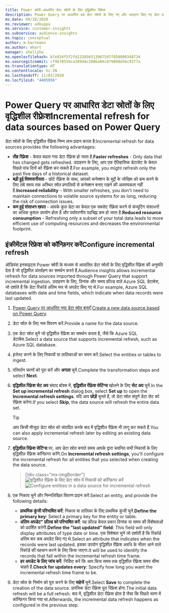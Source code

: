 ```yaml
---
title: Power क्वेरी-आधारित डेटा स्रोतों के लिए वृद्धिशील रिफ़्रेश
description: Power Query पर आधारित बड़े डेटा स्रोतों के लिए नए और अद्यतन किए गए डेटा को रीफ़्रेश करें.
ms.date: 09/28/2020
ms.reviewer: adkuppa
ms.service: customer-insights
ms.subservice: audience-insights
ms.topic: conceptual
author: m-hartmann
ms.author: mhart
manager: shellyha
ms.openlocfilehash: b7e834f5f2fd1328563139675d7f850008348734
ms.sourcegitcommit: cf9b78559ca189d4c2086a66c879098d56c0377a
ms.translationtype: HT
ms.contentlocale: hi-IN
ms.lasthandoff: 11/03/2020
ms.locfileid: "4405956"
---
```

# <a name="incremental-refresh-for-data-sources-based-on-power-query"></a><span data-ttu-id="ba9cd-103">Power Query पर आधारित डेटा स्रोतों के लिए वृद्धिशील रीफ़्रेश</span><span class="sxs-lookup"><span data-stu-id="ba9cd-103">Incremental refresh for data sources based on Power Query</span></span>

<span data-ttu-id="ba9cd-104">डेटा स्रोतों के लिए वृद्धिशील रीफ़्रेश निम्न लाभ प्रदान करता है:</span><span class="sxs-lookup"><span data-stu-id="ba9cd-104">Incremental refresh for data sources provides the following advantages:</span></span>

- <span data-ttu-id="ba9cd-105">**तीव्र रिफ़्रेश** - केवल बदला गया डेटा रीफ़्रेश हो जाता है.</span><span class="sxs-lookup"><span data-stu-id="ba9cd-105">**Faster refreshes** - Only data that has changed gets refreshed.</span></span> <span data-ttu-id="ba9cd-106">उदाहरण के लिए, आप एक ऐतिहासिक डेटासेट के केवल पिछले पांच दिनों को रीफ़्रेश कर सकते हैं.</span><span class="sxs-lookup"><span data-stu-id="ba9cd-106">For example, you might refresh only the past five days of a historical dataset.</span></span>
- <span data-ttu-id="ba9cd-107">**बढ़ी हुई विश्वसनीयता** - छोटे रीफ़्रेश के साथ, आपको कनेक्शन के मुद्दों के जोखिम को कम करने के लिए लंबे समय तक अस्थिर स्रोत प्रणालियों से कनेक्शन बनाए रखने की आवश्यकता नहीं है.</span><span class="sxs-lookup"><span data-stu-id="ba9cd-107">**Increased reliability** - With smaller refreshes, you don't need to maintain connections to volatile source systems for as long, reducing the risk of connection issues.</span></span>
- <span data-ttu-id="ba9cd-108">**कम हुई संसाधन खपत** - आपके कुल डेटा का केवल एक सबसेट रीफ़्रेश करने से कंप्यूटिंग संसाधनों का अधिक कुशल उपयोग होता है और पर्यावरणीय पदचिह्न कम हो जाता है.</span><span class="sxs-lookup"><span data-stu-id="ba9cd-108">**Reduced resource consumption** - Refreshing only a subset of your total data leads to more efficient use of computing resources and decreases the environmental footprint.</span></span>

## <a name="configure-incremental-refresh"></a><span data-ttu-id="ba9cd-109">इंक्रीमेंटल रिफ्रेश को कॉन्फ़िगर करें</span><span class="sxs-lookup"><span data-stu-id="ba9cd-109">Configure incremental refresh</span></span>

<span data-ttu-id="ba9cd-110">ऑडियंस इनसाइट्स Power क्वेरी के माध्यम से आयातित डेटा स्रोतों के लिए वृद्धिशील रिफ़्रेश की अनुमति देता है जो वृद्धिशील अंतर्ग्रहण का समर्थन करते हैं.</span><span class="sxs-lookup"><span data-stu-id="ba9cd-110">Audience insights allows incremental refresh for data sources imported through Power Query that support incremental ingestion.</span></span> <span data-ttu-id="ba9cd-111">उदाहरण के लिए, दिनांक और समय फ़ील्ड वाले Azure SQL डेटाबेस, जो दर्शाते हैं कि डेटा रिकॉर्ड अंतिम रूप से अपडेट किए गए थे.</span><span class="sxs-lookup"><span data-stu-id="ba9cd-111">For example, Azure SQL databases with date and time fields, which indicate when data records were last updated.</span></span>

1. <span data-ttu-id="ba9cd-112">[Power Query पर आधारित नया डेटा स्रोत बनाएँ](connect-power-query.md).</span><span class="sxs-lookup"><span data-stu-id="ba9cd-112">[Create a new data source based on Power Query](connect-power-query.md).</span></span>

1. <span data-ttu-id="ba9cd-113">डेटा स्रोत के लिए नाम विवरण करें.</span><span class="sxs-lookup"><span data-stu-id="ba9cd-113">Provide a name for the data source.</span></span>

1. <span data-ttu-id="ba9cd-114">एक डेटा स्रोत चुनें जो वृद्धिशील रीफ़्रेश का समर्थन करता है, जैसे कि Azure SQL डेटाबेस.</span><span class="sxs-lookup"><span data-stu-id="ba9cd-114">Select a data source that supports incremental refresh, such as Azure SQL database.</span></span>

1. <span data-ttu-id="ba9cd-115">इंजेस्ट करने के लिए निकायों या तालिकाओं का चयन करें.</span><span class="sxs-lookup"><span data-stu-id="ba9cd-115">Select the entities or tables to ingest.</span></span>

1. <span data-ttu-id="ba9cd-116">परिवर्तन चरणों को पूरा करें और **अगला** चुनें.</span><span class="sxs-lookup"><span data-stu-id="ba9cd-116">Complete the transformation steps and select **Next**.</span></span>

1. <span data-ttu-id="ba9cd-117">**वृद्धिशील रिफ़्रेश सेट अप** संवाद बॉक्स में, **वृद्धिशील रीफ़्रेश सेटिंग्स** खोलने के लिए **सेट अप** चुनें.</span><span class="sxs-lookup"><span data-stu-id="ba9cd-117">In the **Set up incremental refresh** dialog box, select **Set up** to open the **Incremental refresh settings**.</span></span> <span data-ttu-id="ba9cd-118">यदि आप **छोड़ें** चुनते हैं, तो डेटा स्रोत संपूर्ण डेटा सेट को रीफ़्रेश करेगा.</span><span class="sxs-lookup"><span data-stu-id="ba9cd-118">If you select **Skip**, the data source will refresh the entire data set.</span></span>
   > [!TIP]
   > <span data-ttu-id="ba9cd-119">आप किसी मौजूदा डेटा स्रोत को संपादित करके बाद में वृद्धिशील रीफ़्रेश भी लागू कर सकते हैं.</span><span class="sxs-lookup"><span data-stu-id="ba9cd-119">You can also apply incremental refresh later by editing an existing data source.</span></span>

1. <span data-ttu-id="ba9cd-120">**वृद्धिशील रिफ़्रेश सेटिंग्स** पर, आप डेटा स्रोत बनाते समय आपके द्वारा चयनित सभी निकायों के लिए वृद्धिशील रीफ़्रेश कॉन्फ़िगर करेंगे.</span><span class="sxs-lookup"><span data-stu-id="ba9cd-120">On **Incremental refresh settings**, you'll configure the incremental refresh for all entities that you selected when creating the data source.</span></span>

   > [!div class="mx-imgBorder"]
   > <span data-ttu-id="ba9cd-121">![वृद्धिशील रीफ़्रेश के लिए डेटा स्रोत में निकायों को कॉन्फ़िगर करें](media/incremental-refresh-settings.png "इन्क्रीमेंटल रीफ्रेश करने के लिए डेटा स्रोत में संस्थाओं को कॉन्फ़िगर करें")</span><span class="sxs-lookup"><span data-stu-id="ba9cd-121">![Configure entities in a data source for incremental refresh](media/incremental-refresh-settings.png "Configure entities in a data source for incremental refresh")</span></span>

1. <span data-ttu-id="ba9cd-122">एक निकाय चुनें और निम्नलिखित विवरण प्रदान करें:</span><span class="sxs-lookup"><span data-stu-id="ba9cd-122">Select an entity, and provide the following details:</span></span>

   - <span data-ttu-id="ba9cd-123">**प्राथमिक कुंजी परिभाषित करें**: निकाय या तालिका के लिए प्राथमिक कुंजी चुनें.</span><span class="sxs-lookup"><span data-stu-id="ba9cd-123">**Define the primary key**: Select a primary key for the entity or table.</span></span>
   - <span data-ttu-id="ba9cd-124">**अंतिम अपडेट" फ़ील्ड को परिभाषित करें**: यह फ़ील्ड केवल प्रकार दिनांक या समय की विशेषताओं को प्रदर्शित करेगी.</span><span class="sxs-lookup"><span data-stu-id="ba9cd-124">**Define the "last updated" field**: This field will only display attributes of type date or time.</span></span> <span data-ttu-id="ba9cd-125">एक विशेषता चुनें जो दर्शाती है कि रिकॉर्ड अंतिम बार कब अपडेट किए गए थे.</span><span class="sxs-lookup"><span data-stu-id="ba9cd-125">Select an attribute that indicates when the records were last updated.</span></span> <span data-ttu-id="ba9cd-126">इसका उपयोग वृद्धिशील रीफ़्रेश अवधि के भीतर आने वाले रिकॉर्ड की पहचान करने के लिए किया जाएगा.</span><span class="sxs-lookup"><span data-stu-id="ba9cd-126">It will be used to identify the records that fall within the incremental refresh time frame.</span></span>
   - <span data-ttu-id="ba9cd-127">**हर अपडेट के लिए जांच करें**: निर्दिष्ट करें कि आप किस समय तक वृद्धिशील रीफ़्रेश समय सीमा चाहते हैं.</span><span class="sxs-lookup"><span data-stu-id="ba9cd-127">**Check for updates every**: Specify how long you want the incremental refresh time frame to be.</span></span>

1. <span data-ttu-id="ba9cd-128">डेटा स्रोत के निर्माण को पूरा करने के लिए **सहेजें** चुनें.</span><span class="sxs-lookup"><span data-stu-id="ba9cd-128">Select **Save** to complete the creation of the data source.</span></span> <span data-ttu-id="ba9cd-129">प्रारंभिक डेटा रीफ़्रेश पूरा रिफ़्रेश होगा.</span><span class="sxs-lookup"><span data-stu-id="ba9cd-129">The initial data refresh will be a full refresh.</span></span> <span data-ttu-id="ba9cd-130">बाद में, वृद्धिशील डेटा रीफ़्रेश होता है जैसा कि पिछले चरण में कॉन्फ़िगर किया गया था.</span><span class="sxs-lookup"><span data-stu-id="ba9cd-130">Afterwards, the incremental data refresh happens as configured in the previous step.</span></span>
